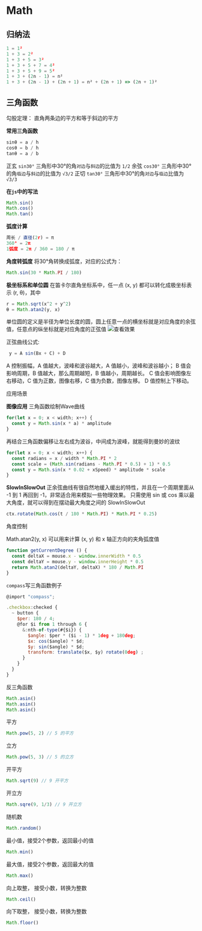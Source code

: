 # Math

## 归纳法

 ```js
 1 = 1²
 1 + 3 = 2²
 1 + 3 + 5 = 3²
 1 + 3 + 5 + 7 = 4²
 1 + 3 + 5 + 9 = 5²
 1 + 3 + (2n - 1) = n²
 1 + 3 + (2n - 1) + (2n + 1) = n² + (2n + 1) => (2n + 1)²
 ```

## 三角函数

勾股定理：
直角两条边的平方和等于斜边的平方

**常用三角函数**

```js
sinθ = a / h
cosθ = b / h
tanθ = a / b
```

正玄 `sin30°` 三角形中30°的角`对边`与`斜边`的比值为 `1/2`
余弦 `cos30°` 三角形中30°的角`临边`与`斜边`的比值为 `√3/2`
正切 `tan30°` 三角形中30°的角`对边`与`临边`比值为 `√3/3`

**在`js`中的写法**

```js
Math.sin()
Math.cos()
Math.tan()
```

**弧度计算**

```js
周长 / 直径(2r) = π
360° = 2π
1弧度 = 2π / 360 = 180 / π
```

**角度转弧度**
将30°角转换成弧度，对应的公式为：

```js
Math.sin(30 * Math.PI / 180)
```

**极坐标系和单位圆**
在笛卡尔直角坐标系中，任一点 (x, y) 都可以转化成极坐标表示 (r, θ)，其中

```js
r = Math.sqrt(x^2 + y^2)
θ = Math.atan2(y, x)
```

单位圆的定义是半径为单位长度的圆，圆上任意一点的横坐标就是对应角度的余弦值，任意点的纵坐标就是对应角度的正弦值
![查看效果](http://odbzr9u4f.bkt.clouddn.com/%E6%AD%A3%E7%8E%84%E6%9B%B2%E7%BA%BF%E5%8F%98%E6%8D%A2.png)

正弦曲线公式:

```js
 y = A sin(Bx + C) + D
 ```

A 控制振幅，A 值越大，波峰和波谷越大，A 值越小，波峰和波谷越小； B 值会影响周期，B 值越大，那么周期越短，B 值越小，周期越长。 C 值会影响图像左右移动，C 值为正数，图像右移，C 值为负数，图像左移。 D 值控制上下移动。

应用场景

**图像应用**
三角函数绘制Wave曲线

```js
for(let x = 0; x < width; x++) {
  const y = Math.sin(x * a) * amplitude
}
```

再结合三角函数偏移让左右成为波谷，中间成为波峰，就能得到曼妙的波纹

```js
for(let x = 0; x < width; x++) {
  const radians = x / width * Math.PI * 2
  const scale = (Math.sin(radians - Math.PI * 0.5) + 1) * 0.5
  const y = Math.sin(x * 0.02 + xSpeed) * amplitude * scale
}
```

**SlowInSlowOut**
正余弦曲线有很自然地缓入缓出的特性，并且在一个周期里面从 -1 到 1 再回到 -1，非常适合用来模拟一些物理效果。
只需使用 sin 或 cos 乘以最大角度，就可以得到在摆动最大角度之间的 SlowInSlowOut

```js
ctx.rotate(Math.cos(t / 180 * Math.PI) * Math.PI * 0.25)
```

角度控制

Math.atan2(y, x) 可以用来计算 (x, y) 和 x 轴正方向的夹角弧度值

```js
function getCurrentDegree () {
  const deltaX = mouse.x - window.innerWidth * 0.5
  const deltaY = mouse.y - window.innerHeight * 0.5
  return Math.atan2(deltaY, deltaX) * 180 / Math.PI
}
```

`compass`写三角函数例子

```js
@import "compass";

.checkbox:checked {
  ~ button {
    $per: 180 / 4;
    @for $i from 1 through 6 {
      &:nth-of-type(#{$i}) {
        $angle: $per * ($i - 1) * 1deg + 180deg;
        $x: cos($angle) * $d;
        $y: sin($angle) * $d;
        transform: translate($x, $y) rotate(0deg) ;
      }
    }
  }
}
```

反三角函数

```js
Math.asin()
Math.asin()
Math.asin()
```

平方

```js
Math.pow(5, 2) // 5 的平方
```

立方

```js
Math.pow(5, 3) // 5 的立方
```

开平方

```js
Math.sqrt(9) // 9 开平方
```

开立方

```js
Math.sqre(9, 1/3) // 9 开立方
```

随机数

```js
Math.random()
```

最小值，接受2个参数，返回最小的值

```js
Math.min()
```

最大值，接受2个参数，返回最大的值

```js
Math.max()
```

向上取整， 接受小数，转换为整数

```js
Math.ceil()
```

向下取整， 接受小数，转换为整数

```js
Math.floor()
```

